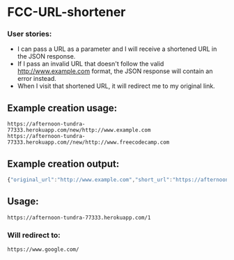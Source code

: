 # FCC-URL-shortener

### User stories:
* I can pass a URL as a parameter and I will receive a shortened URL in the JSON response.
* If I pass an invalid URL that doesn't follow the valid http://www.example.com format, the JSON response will contain an error instead.
* When I visit that shortened URL, it will redirect me to my original link.

## Example creation usage:

```
https://afternoon-tundra-77333.herokuapp.com/new/http://www.example.com
https://afternoon-tundra-77333.herokuapp.com//new/http://www.freecodecamp.com
```

## Example creation output:

```js
{"original_url":"http://www.example.com","short_url":"https://afternoon-tundra-77333.herokuapp.com/222"}
```

## Usage:

```
https://afternoon-tundra-77333.herokuapp.com/1
```

### Will redirect to:

```
https://www.google.com/
```
